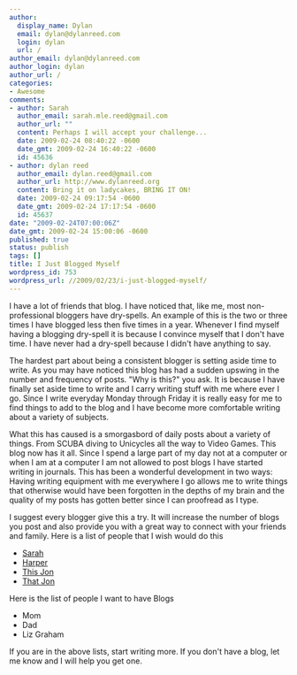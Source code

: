 ```yaml
---
author:
  display_name: Dylan
  email: dylan@dylanreed.com
  login: dylan
  url: /
author_email: dylan@dylanreed.com
author_login: dylan
author_url: /
categories:
- Awesome
comments:
- author: Sarah
  author_email: sarah.mle.reed@gmail.com
  author_url: ""
  content: Perhaps I will accept your challenge...
  date: 2009-02-24 08:40:22 -0600
  date_gmt: 2009-02-24 16:40:22 -0600
  id: 45636
- author: dylan reed
  author_email: dylan.reed@gmail.com
  author_url: http://www.dylanreed.org
  content: Bring it on ladycakes, BRING IT ON!
  date: 2009-02-24 09:17:54 -0600
  date_gmt: 2009-02-24 17:17:54 -0600
  id: 45637
date: "2009-02-24T07:00:06Z"
date_gmt: 2009-02-24 15:00:06 -0600
published: true
status: publish
tags: []
title: I Just Blogged Myself
wordpress_id: 753
wordpress_url: //2009/02/23/i-just-blogged-myself/
---
```


I have a lot of friends that blog. I have noticed that, like me, most non-professional bloggers have dry-spells. An example of this is the two or three times I have blogged less then five times in a year. Whenever I find myself having a blogging dry-spell it is because I convince myself that I don't have time. I have never had a dry-spell because I didn't have anything to say.

The hardest part about being a consistent blogger is setting aside time to write. As you may have noticed this blog has had a sudden upswing in the number and frequency of posts. "Why is this?" you ask. It is because I have finally set aside time to write and I carry writing stuff with me where ever I go. Since I write everyday Monday through Friday it is really easy for me to find things to add to the blog and I have become more comfortable writing about a variety of subjects.

What this has caused is a smorgasbord of daily posts about a variety of things. From SCUBA diving to Unicycles all the way to Video Games. This blog now has it all. Since I spend a large part of my day not at a computer or when I am at a computer I am not allowed to post blogs I have started writing in journals. This has been a wonderful development in two ways: Having writing equipment with me everywhere I go allows me to write things that otherwise would have been forgotten in the depths of my brain and the quality of my posts has gotten better since I can proofread as I type.

I suggest every blogger give this a try. It will increase the number of blogs you post and also provide you with a great way to connect with your friends and family. Here is a list of people that I wish would do this

  * [Sarah][1]
  * [Harper][2]
  * [This Jon][3]
  * [That Jon][4]
  


   [1]: http://photodork.org
   [2]: http://nata2.org
   [3]: http://www.in5anity.org/
   [4]: http://blogs.myspace.com/index.cfm?fuseaction=blog.ListAll&friendID=306504962

  
Here is the list of people I want to have Blogs

  * Mom
  * Dad
  * Liz Graham
  


  
If you are in the above lists, start writing more. If you don't have a blog, let me know and I will help you get one.
